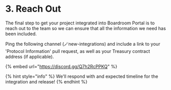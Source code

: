 # 3. Reach Out

The final step to get your project integrated into Boardroom Portal is to reach out to the team so we can ensure that all the information we need has been included.

Ping the following channel \(🪄new-integrations\) and include a link to your 'Protocol Information' pull request, as well as your Treasury contract address \(if applicable\).

{% embed url="https://discord.gg/Q7h2RcPPKQ" %}

{% hint style="info" %}
We'll respond with and expected timeline for the integration and release! 
{% endhint %}

